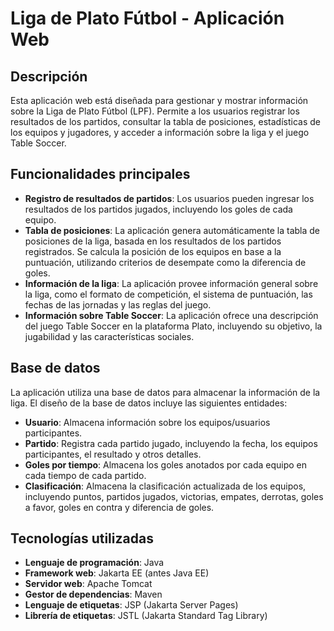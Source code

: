 # Liga de Plato Fútbol - Aplicación Web

## Descripción
Esta aplicación web está diseñada para gestionar y mostrar información sobre la Liga de Plato Fútbol (LPF). Permite a los usuarios registrar los resultados de los partidos, consultar la tabla de posiciones, estadísticas de los equipos y jugadores, y acceder a información sobre la liga y el juego Table Soccer.

## Funcionalidades principales
- **Registro de resultados de partidos**: Los usuarios pueden ingresar los resultados de los partidos jugados, incluyendo los goles de cada equipo.
- **Tabla de posiciones**: La aplicación genera automáticamente la tabla de posiciones de la liga, basada en los resultados de los partidos registrados. Se calcula la posición de los equipos en base a la puntuación, utilizando criterios de desempate como la diferencia de goles.
- **Información de la liga**: La aplicación provee información general sobre la liga, como el formato de competición, el sistema de puntuación, las fechas de las jornadas y las reglas del juego.
- **Información sobre Table Soccer**: La aplicación ofrece una descripción del juego Table Soccer en la plataforma Plato, incluyendo su objetivo, la jugabilidad y las características sociales.

## Base de datos
La aplicación utiliza una base de datos para almacenar la información de la liga. El diseño de la base de datos incluye las siguientes entidades:
- **Usuario**: Almacena información sobre los equipos/usuarios participantes.
- **Partido**: Registra cada partido jugado, incluyendo la fecha, los equipos participantes, el resultado y otros detalles.
- **Goles por tiempo**: Almacena los goles anotados por cada equipo en cada tiempo de cada partido.
- **Clasificación**: Almacena la clasificación actualizada de los equipos, incluyendo puntos, partidos jugados, victorias, empates, derrotas, goles a favor, goles en contra y diferencia de goles.

## Tecnologías utilizadas
- **Lenguaje de programación**: Java
- **Framework web**: Jakarta EE (antes Java EE)
- **Servidor web**: Apache Tomcat
- **Gestor de dependencias**: Maven
- **Lenguaje de etiquetas**: JSP (Jakarta Server Pages)
- **Librería de etiquetas**: JSTL (Jakarta Standard Tag Library)



